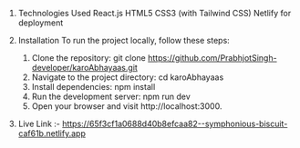 1. Technologies Used
   React.js
   HTML5
   CSS3 (with Tailwind CSS)
   Netlify for deployment

2. Installation
   To run the project locally, follow these steps:

   1. Clone the repository:
      git clone https://github.com/PrabhjotSingh-developer/karoAbhayaas.git
   2. Navigate to the project directory:
      cd karoAbhayaas
   3. Install dependencies:
      npm install
   4. Run the development server:
      npm run dev
   5. Open your browser and visit http://localhost:3000.
  
3. Live Link :- https://65f3cf1a0688d40b8efcaa82--symphonious-biscuit-caf61b.netlify.app
